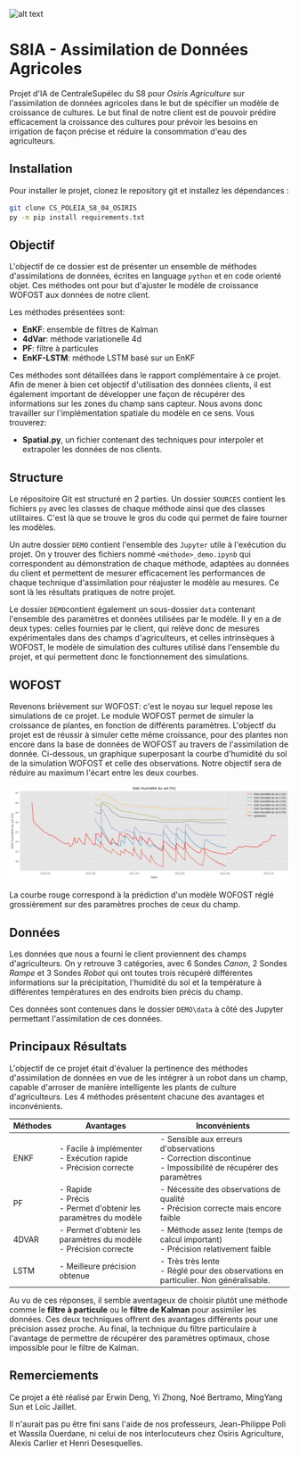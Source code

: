 ![alt text](1200px-Logo_CentraleSupélec.svg.png)
# S8IA - Assimilation de Données Agricoles

Projet d'IA de CentraleSupélec du S8 pour <i>Osiris Agriculture</i> sur l'assimilation de données agricoles dans le but de spécifier un modèle de croissance de cultures. Le but final de notre client est de pouvoir prédire efficacement la croissance des cultures pour prévoir les besoins en irrigation de façon précise et réduire la consommation d'eau des agriculteurs.

## Installation
Pour installer le projet, clonez le repository git et installez les dépendances :
```bash
git clone CS_POLEIA_S8_04_OSIRIS
py -m pip install requirements.txt
```

## Objectif

L'objectif de ce dossier est de présenter un ensemble de méthodes d'assimilations de données, écrites en language `python` et en code orienté objet. Ces méthodes ont pour but d'ajuster le modèle de croissance WOFOST aux données de notre client.

Les méthodes présentées sont:
- <b>EnKF</b>: ensemble de filtres de Kalman
- <b>4dVar</b>: méthode variationelle 4d
- <b>PF</b>: filtre à particules
- <b>EnKF-LSTM</b>: méthode LSTM basé sur un EnKF

Ces méthodes sont détaillées dans le rapport complémentaire à ce projet.
Afin de mener à bien cet objectif d'utilisation des données clients, il est également important de développer une façon de récupérer des informations sur les zones du champ sans capteur. Nous avons donc travailler sur l'implémentation spatiale du modèle en ce sens. Vous trouverez:
- <b> Spatial.py</b>, un fichier contenant des techniques pour interpoler et extrapoler les données de nos clients. 

## Structure

Le répositoire Git est structuré en 2 parties. Un dossier `SOURCES` contient les fichiers `py` avec les classes de chaque méthode ainsi que des classes utilitaires. C'est là que se trouve le gros du code qui permet de faire tourner les modèles.

Un autre dossier `DEMO` contient l'ensemble des `Jupyter` utile à l'exécution du projet. On y trouver des fichiers nommé `<méthode>_demo.ipynb` qui correspondent au démonstration de chaque méthode, adaptées au données du client et permettent de mesurer efficacement les performances de chaque technique d'assimilation pour réajuster le modèle au mesures. Ce sont là les résultats pratiques de notre projet.

Le dossier `DEMO`contient également un sous-dossier `data` contenant l'ensemble des paramètres et données utilisées par le modèle. Il y en a de deux types: celles fournies par le client, qui relève donc de mesures expérimentales dans des champs d'agriculteurs, et celles intrinsèques à WOFOST, le modèle de simulation des cultures utilisé dans l'ensemble du projet, et qui permettent donc le fonctionnement des simulations.

## WOFOST

Revenons brièvement sur WOFOST: c'est le noyau sur lequel repose les simulations de ce projet. Le module WOFOST permet de simuler la croissance de plantes, en fonction de différents paramètres. L'objectf du projet est de réussir à simuler cette même croissance, pour des plantes non encore dans la base de données de WOFOST au travers de l'assimilation de donnée. Ci-dessous, un graphique superposant la courbe d'humidité du sol de la simulation WOFOST et celle des observations. Notre objectif sera de réduire au maximum l'écart entre les deux courbes.

![alt text](image.png)

La courbe rouge correspond à la prédiction d'un modèle WOFOST réglé grossièrement sur des paramètres proches de ceux du champ.

## Données

Les données que nous a fourni le client proviennent des champs d'agriculteurs. On y retrouve 3 catégories, avec 6 Sondes <i>Canon</i>, 2 Sondes <i>Rampe</i> et 3 Sondes <i>Robot</i> qui ont toutes trois récupéré différentes informations sur la précipitation, l'humidité du sol et la température à différentes températures en des endroits bien précis du champ.

Ces  données sont contenues dans le dossier `DEMO\data` à côté des Jupyter permettant l'assimilation de ces données.



## Principaux Résultats

L'objectif de ce projet était d'évaluer la pertinence des méthodes d'assimilation de données en vue de les intégrer à un robot dans un champ, capable d'arroser de manière intelligente les plants de culture d'agriculteurs. Les 4 méthodes présentent chacune des avantages et inconvénients.


| Méthodes 	| Avantages                                                            	| Inconvénients                                                                                                    	|
|----------	|----------------------------------------------------------------------	|------------------------------------------------------------------------------------------------------------------	|
| ENKF     	| - Facile à implémenter<br>- Exécution rapide<br>- Précision correcte 	| - Sensible aux erreurs d'observations<br>- Correction discontinue<br>- Impossibilité de récupérer des paramètres 	|
| PF       	| - Rapide<br>- Précis<br>- Permet d'obtenir les paramètres du modèle  	| - Nécessite des observations de qualité<br>- Précision correcte mais encore faible                               	|
| 4DVAR    	| - Permet d'obtenir les paramètres du modèle<br>- Précision correcte  	| - Méthode assez lente (temps de calcul important)<br>- Précision relativement faible                             	|
| LSTM     	| - Meilleure précision obtenue                                        	| - Très très lente <br> - Réglé pour des observations en particulier. Non généralisable.                              	|

Au vu de ces réponses, il semble aventageux de choisir plutôt une méthode comme le <b>filtre à particule</b> ou le <b>filtre de Kalman</b> pour assimiler les données. Ces deux techniques offrent des avantages différents pour une précision assez proche. Au final, la technique du filtre particulaire à l'avantage de permettre de récupérer des paramètres optimaux, chose impossible pour le filtre de Kalman. 


## Remerciements

Ce projet a été réalisé par Erwin Deng, Yi Zhong, Noé Bertramo, MingYang Sun et Loïc Jaillet. 

Il n'aurait pas pu être fini sans l'aide de nos professeurs, Jean-Philippe Poli et Wassila Ouerdane, ni celui de nos interlocuteurs chez Osiris Agriculture, Alexis Carlier et Henri Desesquelles.

